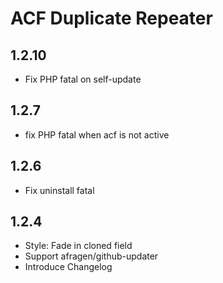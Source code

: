 ACF Duplicate Repeater
======================

1.2.10
-----
 - Fix PHP fatal on self-update

1.2.7
-----
 - fix PHP fatal when acf is not active

1.2.6
-----
 - Fix uninstall fatal

1.2.4
-----
 - Style: Fade in cloned field
 - Support afragen/github-updater
 - Introduce Changelog

